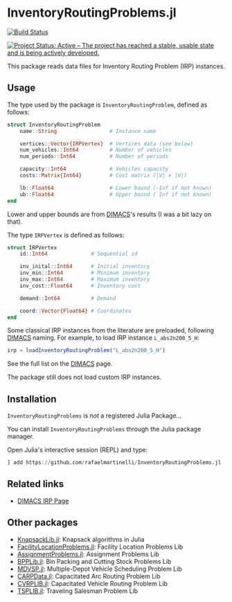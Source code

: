 # InventoryRoutingProblems.jl

<!-- [![Stable](https://img.shields.io/badge/docs-stable-blue.svg)](https://rafaelmartinelli.github.io/InventoryRoutingProblems.jl/stable)
[![Dev](https://img.shields.io/badge/docs-dev-blue.svg)](https://rafaelmartinelli.github.io/InventoryRoutingProblems.jl/dev) -->
[![Build Status](https://github.com/rafaelmartinelli/InventoryRoutingProblems.jl/workflows/CI/badge.svg)](https://github.com/rafaelmartinelli/InventoryRoutingProblems.jl/actions)
<!-- [![Coverage](https://codecov.io/gh/rafaelmartinelli/InventoryRoutingProblems.jl/branch/main/graph/badge.svg)](https://codecov.io/gh/rafaelmartinelli/InventoryRoutingProblems.jl) -->
[![Project Status: Active – The project has reached a stable, usable state and is being actively developed.](https://www.repostatus.org/badges/latest/active.svg)](https://www.repostatus.org/#active)

This package reads data files for Inventory Routing Problem (IRP) instances.

## Usage

The type used by the package is `InventoryRoutingProblem`, defined as follows:

```julia
struct InventoryRoutingProblem
    name::String                 # Instance name

    vertices::Vector{IRPVertex}  # Vertices data (see below)
    num_vehicles::Int64          # Number of vehicles
    num_periods::Int64           # Number of periods

    capacity::Int64              # Vehicles capacity
    costs::Matrix{Int64}         # Cost matrix (|V| x |V|)

    lb::Float64                  # Lower bound (-Inf if not known)
    ub::Float64                  # Upper bound ( Inf if not known)
end
```

Lower and upper bounds are from [DIMACS](http://dimacs.rutgers.edu/programs/challenge/vrp/irp/)'s results (I was a bit lazy on that).

The type `IRPVertex` is defined as follows:

```julia
struct IRPVertex
    id::Int64              # Sequential id

    inv_inital::Int64      # Initial inventory
    inv_min::Int64         # Minimum inventory
    inv_max::Int64         # Maximum inventory
    inv_cost::Float64      # Inventory cost

    demand::Int64          # Demand

    coord::Vector{Float64} # Coordinates
end
```

Some classical IRP instances from the literature are preloaded, following [DIMACS](http://dimacs.rutgers.edu/programs/challenge/vrp/irp/) naming. For example, to load IRP instance `L_abs2n200_5_H`:

```julia
irp = loadInventoryRoutingProblem("L_abs2n200_5_H")
```

See the full list on the [DIMACS](http://dimacs.rutgers.edu/programs/challenge/vrp/irp/) page.

The package still does not load custom IRP instances.

## Installation

`InventoryRoutingProblems` is _not_ a registered Julia Package...

You can install `InventoryRoutingProblems` through the Julia package manager.

Open Julia's interactive session (REPL) and type:

```julia
] add https://github.com/rafaelmartinelli/InventoryRoutingProblems.jl
```

## Related links

- [DIMACS IRP Page](http://dimacs.rutgers.edu/programs/challenge/vrp/irp/)

## Other packages

- [KnapsackLib.jl](https://github.com/rafaelmartinelli/Knapsacks.jl): Knapsack algorithms in Julia
- [FacilityLocationProblems.jl](https://github.com/rafaelmartinelli/FacilityLocationProblems.jl): Facility Location Problems Lib
- [AssignmentProblems.jl](https://github.com/rafaelmartinelli/AssignmentProblems.jl): Assignment Problems Lib
- [BPPLib.jl](https://github.com/rafaelmartinelli/BPPLib.jl): Bin Packing and Cutting Stock Problems Lib
- [MDVSP.jl](https://github.com/rafaelmartinelli/MDVSP.jl): Multiple-Depot Vehicle Scheduling Problem Lib
- [CARPData.jl](https://github.com/rafaelmartinelli/CARPData.jl): Capacitated Arc Routing Problem Lib
- [CVRPLIB.jl](https://github.com/chkwon/CVRPLIB.jl): Capacitated Vehicle Routing Problem Lib
- [TSPLIB.jl](https://github.com/matago/TSPLIB.jl): Traveling Salesman Problem Lib
